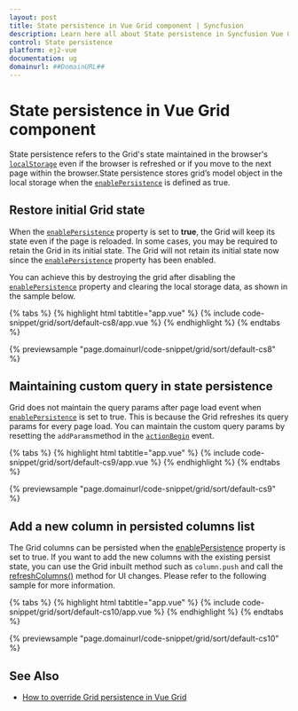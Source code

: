 ```yaml
---
layout: post
title: State persistence in Vue Grid component | Syncfusion
description: Learn here all about State persistence in Syncfusion Vue Grid component of Syncfusion Essential JS 2 and more.
control: State persistence 
platform: ej2-vue
documentation: ug
domainurl: ##DomainURL##
---
```


# State persistence in Vue Grid component

State persistence refers to the Grid's state maintained in the browser's
[`localStorage`](https://www.w3schools.com/html/html5_webstorage.asp#)
even if the browser is refreshed or if you move to the next page within the browser.State persistence stores grid’s model object in the local storage when the
[`enablePersistence`](https://ej2.syncfusion.com/vue/documentation/api/grid/#enablepersistence) is defined as true.

## Restore initial Grid state

When the [`enablePersistence`](https://ej2.syncfusion.com/vue/documentation/api/grid/#enablepersistence) property is set to **true**, the Grid will keep its state even if the page is reloaded. In some cases, you may be required to retain the Grid in its initial state. The Grid will not retain its initial state now since the [`enablePersistence`](https://ej2.syncfusion.com/vue/documentation/api/grid/#enablepersistence) property has been enabled.

You can achieve this by destroying the grid after disabling the [`enablePersistence`](https://ej2.syncfusion.com/vue/documentation/api/grid/#enablepersistence) property and clearing the local storage data, as shown in the sample below.

{% tabs %}
{% highlight html tabtitle="app.vue" %}
{% include code-snippet/grid/sort/default-cs8/app.vue %}
{% endhighlight %}
{% endtabs %}
        
{% previewsample "page.domainurl/code-snippet/grid/sort/default-cs8" %}

## Maintaining custom query in state persistence

Grid does not maintain the query params after page load event when
[`enablePersistence`](https://ej2.syncfusion.com/vue/documentation/api/grid/#enablepersistence) is set to true.
This is because the Grid refreshes its query params for every page load. You can maintain the custom query params by resetting the
`addParams`method in the [`actionBegin`](https://ej2.syncfusion.com/vue/documentation/api/grid/#actionbegin) event.

{% tabs %}
{% highlight html tabtitle="app.vue" %}
{% include code-snippet/grid/sort/default-cs9/app.vue %}
{% endhighlight %}
{% endtabs %}
        
{% previewsample "page.domainurl/code-snippet/grid/sort/default-cs9" %}

## Add a new column in persisted columns list

The Grid columns can be persisted when the [enablePersistence](https://ej2.syncfusion.com/vue/documentation/api/grid/#enablepersistence) property is set to true. If you want to add the new columns with the existing persist state, you can use the Grid inbuilt method such as `column.push` and call the [refreshColumns()](https://ej2.syncfusion.com/vue/documentation/api/grid/#refreshcolumns) method for UI changes. Please refer to the following sample for more information.

{% tabs %}
{% highlight html tabtitle="app.vue" %}
{% include code-snippet/grid/sort/default-cs10/app.vue %}
{% endhighlight %}
{% endtabs %}
        
{% previewsample "page.domainurl/code-snippet/grid/sort/default-cs10" %}

## See Also

* [How to override Grid persistence in Vue Grid](https://www.syncfusion.com/forums/150064/how-to-override-grid-persistence-in-vue-grid)